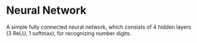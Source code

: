 # Neural Network

A simple fully connected neural network, which consists of 4 hidden layers (3 ReLU, 1 softmax), for recognizing number digits.
